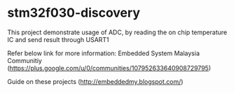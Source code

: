 # stm32f030-discovery
This project demonstrate usage of ADC, by reading the on chip temperature IC and send result through USART1

Refer below link for more information:
Embedded System Malaysia Communitiy
(https://plus.google.com/u/0/communities/107952633640908729795)

Guide on these projects
(http://embeddedmy.blogspot.com/)